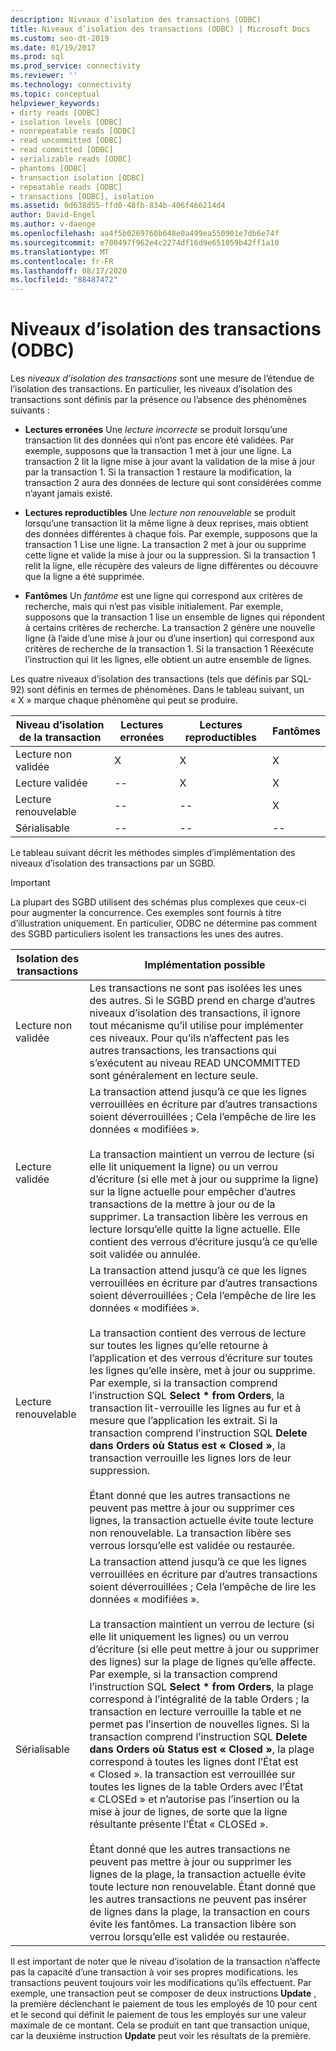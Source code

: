 ```yaml
---
description: Niveaux d’isolation des transactions (ODBC)
title: Niveaux d’isolation des transactions (ODBC) | Microsoft Docs
ms.custom: seo-dt-2019
ms.date: 01/19/2017
ms.prod: sql
ms.prod_service: connectivity
ms.reviewer: ''
ms.technology: connectivity
ms.topic: conceptual
helpviewer_keywords:
- dirty reads [ODBC]
- isolation levels [ODBC]
- nonrepeatable reads [ODBC]
- read uncommitted [ODBC]
- read committed [ODBC]
- serializable reads [ODBC]
- phantoms [ODBC]
- transaction isolation [ODBC]
- repeatable reads [ODBC]
- transactions [ODBC], isolation
ms.assetid: 0d638d55-ffd0-48fb-834b-406f466214d4
author: David-Engel
ms.author: v-daenge
ms.openlocfilehash: aa4f5b0269760b648e0a499ea550901e7db6e74f
ms.sourcegitcommit: e700497f962e4c2274df16d9e651059b42ff1a10
ms.translationtype: MT
ms.contentlocale: fr-FR
ms.lasthandoff: 08/17/2020
ms.locfileid: "88487472"
---
```

# <a name="transaction-isolation-levels-odbc"></a>Niveaux d’isolation des transactions (ODBC)
Les *niveaux d’isolation des transactions* sont une mesure de l’étendue de l’isolation des transactions. En particulier, les niveaux d’isolation des transactions sont définis par la présence ou l’absence des phénomènes suivants :  
  
-   **Lectures erronées** Une *lecture incorrecte* se produit lorsqu’une transaction lit des données qui n’ont pas encore été validées. Par exemple, supposons que la transaction 1 met à jour une ligne. La transaction 2 lit la ligne mise à jour avant la validation de la mise à jour par la transaction 1. Si la transaction 1 restaure la modification, la transaction 2 aura des données de lecture qui sont considérées comme n’ayant jamais existé.  
  
-   **Lectures reproductibles** Une *lecture non renouvelable* se produit lorsqu’une transaction lit la même ligne à deux reprises, mais obtient des données différentes à chaque fois. Par exemple, supposons que la transaction 1 Lise une ligne. La transaction 2 met à jour ou supprime cette ligne et valide la mise à jour ou la suppression. Si la transaction 1 relit la ligne, elle récupère des valeurs de ligne différentes ou découvre que la ligne a été supprimée.  
  
-   **Fantômes** Un *fantôme* est une ligne qui correspond aux critères de recherche, mais qui n’est pas visible initialement. Par exemple, supposons que la transaction 1 lise un ensemble de lignes qui répondent à certains critères de recherche. La transaction 2 génère une nouvelle ligne (à l’aide d’une mise à jour ou d’une insertion) qui correspond aux critères de recherche de la transaction 1. Si la transaction 1 Réexécute l’instruction qui lit les lignes, elle obtient un autre ensemble de lignes.  
  
 Les quatre niveaux d’isolation des transactions (tels que définis par SQL-92) sont définis en termes de phénomènes. Dans le tableau suivant, un « X » marque chaque phénomène qui peut se produire.  
  
|Niveau d’isolation de la transaction|Lectures erronées|Lectures reproductibles|Fantômes|  
|---------------------------------|-----------------|-------------------------|--------------|  
|Lecture non validée|X|X|X|  
|Lecture validée|--|X|X|  
|Lecture renouvelable|--|--|X|  
|Sérialisable|--|--|--|  
  
 Le tableau suivant décrit les méthodes simples d’implémentation des niveaux d’isolation des transactions par un SGBD.  
  
> [!IMPORTANT]  
>  La plupart des SGBD utilisent des schémas plus complexes que ceux-ci pour augmenter la concurrence. Ces exemples sont fournis à titre d’illustration uniquement. En particulier, ODBC ne détermine pas comment des SGBD particuliers isolent les transactions les unes des autres.  
  
|Isolation des transactions|Implémentation possible|  
|---------------------------|-----------------------------|  
|Lecture non validée|Les transactions ne sont pas isolées les unes des autres. Si le SGBD prend en charge d’autres niveaux d’isolation des transactions, il ignore tout mécanisme qu’il utilise pour implémenter ces niveaux. Pour qu’ils n’affectent pas les autres transactions, les transactions qui s’exécutent au niveau READ UNCOMMITTED sont généralement en lecture seule.|  
|Lecture validée|La transaction attend jusqu’à ce que les lignes verrouillées en écriture par d’autres transactions soient déverrouillées ; Cela l’empêche de lire les données « modifiées ».<br /><br /> La transaction maintient un verrou de lecture (si elle lit uniquement la ligne) ou un verrou d’écriture (si elle met à jour ou supprime la ligne) sur la ligne actuelle pour empêcher d’autres transactions de la mettre à jour ou de la supprimer. La transaction libère les verrous en lecture lorsqu’elle quitte la ligne actuelle. Elle contient des verrous d’écriture jusqu’à ce qu’elle soit validée ou annulée.|  
|Lecture renouvelable|La transaction attend jusqu’à ce que les lignes verrouillées en écriture par d’autres transactions soient déverrouillées ; Cela l’empêche de lire les données « modifiées ».<br /><br /> La transaction contient des verrous de lecture sur toutes les lignes qu’elle retourne à l’application et des verrous d’écriture sur toutes les lignes qu’elle insère, met à jour ou supprime. Par exemple, si la transaction comprend l’instruction SQL **Select \* from Orders**, la transaction lit-verrouille les lignes au fur et à mesure que l’application les extrait. Si la transaction comprend l’instruction SQL **Delete dans Orders où Status est « Closed »**, la transaction verrouille les lignes lors de leur suppression.<br /><br /> Étant donné que les autres transactions ne peuvent pas mettre à jour ou supprimer ces lignes, la transaction actuelle évite toute lecture non renouvelable. La transaction libère ses verrous lorsqu’elle est validée ou restaurée.|  
|Sérialisable|La transaction attend jusqu’à ce que les lignes verrouillées en écriture par d’autres transactions soient déverrouillées ; Cela l’empêche de lire les données « modifiées ».<br /><br /> La transaction maintient un verrou de lecture (si elle lit uniquement les lignes) ou un verrou d’écriture (si elle peut mettre à jour ou supprimer des lignes) sur la plage de lignes qu’elle affecte. Par exemple, si la transaction comprend l’instruction SQL **Select \* from Orders**, la plage correspond à l’intégralité de la table Orders ; la transaction en lecture verrouille la table et ne permet pas l’insertion de nouvelles lignes. Si la transaction comprend l’instruction SQL **Delete dans Orders où Status est « Closed »**, la plage correspond à toutes les lignes dont l’État est « Closed ». la transaction est verrouillée sur toutes les lignes de la table Orders avec l’État « CLOSEd » et n’autorise pas l’insertion ou la mise à jour de lignes, de sorte que la ligne résultante présente l’État « CLOSEd ».<br /><br /> Étant donné que les autres transactions ne peuvent pas mettre à jour ou supprimer les lignes de la plage, la transaction actuelle évite toute lecture non renouvelable. Étant donné que les autres transactions ne peuvent pas insérer de lignes dans la plage, la transaction en cours évite les fantômes. La transaction libère son verrou lorsqu’elle est validée ou restaurée.|  
  
 Il est important de noter que le niveau d’isolation de la transaction n’affecte pas la capacité d’une transaction à voir ses propres modifications. les transactions peuvent toujours voir les modifications qu’ils effectuent. Par exemple, une transaction peut se composer de deux instructions **Update** , la première déclenchant le paiement de tous les employés de 10 pour cent et le second qui définit le paiement de tous les employés sur une valeur maximale de ce montant. Cela se produit en tant que transaction unique, car la deuxième instruction **Update** peut voir les résultats de la première.
